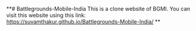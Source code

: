 **# Battlegrounds-Mobile-India
This is a clone website of BGMI. 
You can visit this website using this link:
https://suvamthakur.github.io/Battlegrounds-Mobile-India/
**
